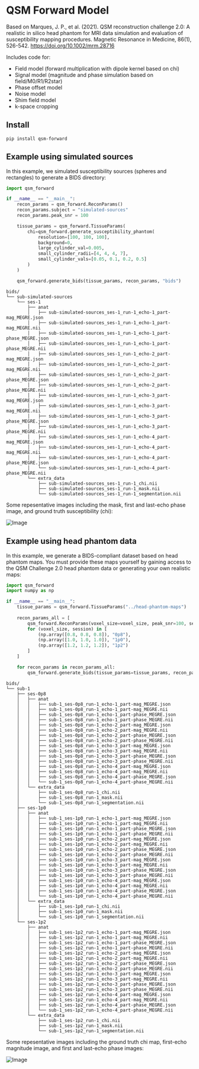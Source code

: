 # QSM Forward Model

Based on Marques, J. P., et al. (2021). QSM reconstruction challenge 2.0: A realistic in silico head phantom for MRI data simulation and evaluation of susceptibility mapping procedures. Magnetic Resonance in Medicine, 86(1), 526-542. https://doi.org/10.1002/mrm.28716

Includes code for:

 - Field model (forward multiplication with dipole kernel based on chi)
 - Signal model (magnitude and phase simulation based on field/M0/R1/R2star)
 - Phase offset model
 - Noise model
 - Shim field model
 - k-space cropping

## Install

```
pip install qsm-forward
```

## Example using simulated sources

In this example, we simulated susceptibility sources (spheres and rectangles) to generate a BIDS directory:

```python
import qsm_forward

if __name__ == "__main__":
    recon_params = qsm_forward.ReconParams()
    recon_params.subject = "simulated-sources"
    recon_params.peak_snr = 100

    tissue_params = qsm_forward.TissueParams(
        chi=qsm_forward.generate_susceptibility_phantom(
            resolution=[100, 100, 100],
            background=0,
            large_cylinder_val=0.005,
            small_cylinder_radii=[4, 4, 4, 7],
            small_cylinder_vals=[0.05, 0.1, 0.2, 0.5]
        )
    )

    qsm_forward.generate_bids(tissue_params, recon_params, "bids")
```

```
bids/
└── sub-simulated-sources
    └── ses-1
        ├── anat
        │   ├── sub-simulated-sources_ses-1_run-1_echo-1_part-mag_MEGRE.json
        │   ├── sub-simulated-sources_ses-1_run-1_echo-1_part-mag_MEGRE.nii
        │   ├── sub-simulated-sources_ses-1_run-1_echo-1_part-phase_MEGRE.json
        │   ├── sub-simulated-sources_ses-1_run-1_echo-1_part-phase_MEGRE.nii
        │   ├── sub-simulated-sources_ses-1_run-1_echo-2_part-mag_MEGRE.json
        │   ├── sub-simulated-sources_ses-1_run-1_echo-2_part-mag_MEGRE.nii
        │   ├── sub-simulated-sources_ses-1_run-1_echo-2_part-phase_MEGRE.json
        │   ├── sub-simulated-sources_ses-1_run-1_echo-2_part-phase_MEGRE.nii
        │   ├── sub-simulated-sources_ses-1_run-1_echo-3_part-mag_MEGRE.json
        │   ├── sub-simulated-sources_ses-1_run-1_echo-3_part-mag_MEGRE.nii
        │   ├── sub-simulated-sources_ses-1_run-1_echo-3_part-phase_MEGRE.json
        │   ├── sub-simulated-sources_ses-1_run-1_echo-3_part-phase_MEGRE.nii
        │   ├── sub-simulated-sources_ses-1_run-1_echo-4_part-mag_MEGRE.json
        │   ├── sub-simulated-sources_ses-1_run-1_echo-4_part-mag_MEGRE.nii
        │   ├── sub-simulated-sources_ses-1_run-1_echo-4_part-phase_MEGRE.json
        │   └── sub-simulated-sources_ses-1_run-1_echo-4_part-phase_MEGRE.nii
        └── extra_data
            ├── sub-simulated-sources_ses-1_run-1_chi.nii
            ├── sub-simulated-sources_ses-1_run-1_mask.nii
            └── sub-simulated-sources_ses-1_run-1_segmentation.nii
```

Some repesentative images including the mask, first and last-echo phase image, and ground truth susceptibility (chi):

![Image](https://i.imgur.com/3zpKbP0.png)

## Example using head phantom data

In this example, we generate a BIDS-compliant dataset based on head phantom maps. You must provide these maps yourself by gaining access to the QSM Challenge 2.0 head phantom data or generating your own realistic maps:

```python
import qsm_forward
import numpy as np

if __name__ == "__main__":
    tissue_params = qsm_forward.TissueParams("../head-phantom-maps")
    
    recon_params_all = [
        qsm_forward.ReconParams(voxel_size=voxel_size, peak_snr=100, session=session)
        for (voxel_size, session) in [
            (np.array([0.8, 0.8, 0.8]), "0p8"),
            (np.array([1.0, 1.0, 1.0]), "1p0"),
            (np.array([1.2, 1.2, 1.2]), "1p2")
        ]
    ]

    for recon_params in recon_params_all:    
        qsm_forward.generate_bids(tissue_params=tissue_params, recon_params=recon_params, bids_dir="bids")
```

```
bids/
└── sub-1
    ├── ses-0p8
    │   ├── anat
    │   │   ├── sub-1_ses-0p8_run-1_echo-1_part-mag_MEGRE.json
    │   │   ├── sub-1_ses-0p8_run-1_echo-1_part-mag_MEGRE.nii
    │   │   ├── sub-1_ses-0p8_run-1_echo-1_part-phase_MEGRE.json
    │   │   ├── sub-1_ses-0p8_run-1_echo-1_part-phase_MEGRE.nii
    │   │   ├── sub-1_ses-0p8_run-1_echo-2_part-mag_MEGRE.json
    │   │   ├── sub-1_ses-0p8_run-1_echo-2_part-mag_MEGRE.nii
    │   │   ├── sub-1_ses-0p8_run-1_echo-2_part-phase_MEGRE.json
    │   │   ├── sub-1_ses-0p8_run-1_echo-2_part-phase_MEGRE.nii
    │   │   ├── sub-1_ses-0p8_run-1_echo-3_part-mag_MEGRE.json
    │   │   ├── sub-1_ses-0p8_run-1_echo-3_part-mag_MEGRE.nii
    │   │   ├── sub-1_ses-0p8_run-1_echo-3_part-phase_MEGRE.json
    │   │   ├── sub-1_ses-0p8_run-1_echo-3_part-phase_MEGRE.nii
    │   │   ├── sub-1_ses-0p8_run-1_echo-4_part-mag_MEGRE.json
    │   │   ├── sub-1_ses-0p8_run-1_echo-4_part-mag_MEGRE.nii
    │   │   ├── sub-1_ses-0p8_run-1_echo-4_part-phase_MEGRE.json
    │   │   └── sub-1_ses-0p8_run-1_echo-4_part-phase_MEGRE.nii
    │   └── extra_data
    │       ├── sub-1_ses-0p8_run-1_chi.nii
    │       ├── sub-1_ses-0p8_run-1_mask.nii
    │       └── sub-1_ses-0p8_run-1_segmentation.nii
    ├── ses-1p0
    │   ├── anat
    │   │   ├── sub-1_ses-1p0_run-1_echo-1_part-mag_MEGRE.json
    │   │   ├── sub-1_ses-1p0_run-1_echo-1_part-mag_MEGRE.nii
    │   │   ├── sub-1_ses-1p0_run-1_echo-1_part-phase_MEGRE.json
    │   │   ├── sub-1_ses-1p0_run-1_echo-1_part-phase_MEGRE.nii
    │   │   ├── sub-1_ses-1p0_run-1_echo-2_part-mag_MEGRE.json
    │   │   ├── sub-1_ses-1p0_run-1_echo-2_part-mag_MEGRE.nii
    │   │   ├── sub-1_ses-1p0_run-1_echo-2_part-phase_MEGRE.json
    │   │   ├── sub-1_ses-1p0_run-1_echo-2_part-phase_MEGRE.nii
    │   │   ├── sub-1_ses-1p0_run-1_echo-3_part-mag_MEGRE.json
    │   │   ├── sub-1_ses-1p0_run-1_echo-3_part-mag_MEGRE.nii
    │   │   ├── sub-1_ses-1p0_run-1_echo-3_part-phase_MEGRE.json
    │   │   ├── sub-1_ses-1p0_run-1_echo-3_part-phase_MEGRE.nii
    │   │   ├── sub-1_ses-1p0_run-1_echo-4_part-mag_MEGRE.json
    │   │   ├── sub-1_ses-1p0_run-1_echo-4_part-mag_MEGRE.nii
    │   │   ├── sub-1_ses-1p0_run-1_echo-4_part-phase_MEGRE.json
    │   │   └── sub-1_ses-1p0_run-1_echo-4_part-phase_MEGRE.nii
    │   └── extra_data
    │       ├── sub-1_ses-1p0_run-1_chi.nii
    │       ├── sub-1_ses-1p0_run-1_mask.nii
    │       └── sub-1_ses-1p0_run-1_segmentation.nii
    └── ses-1p2
        ├── anat
        │   ├── sub-1_ses-1p2_run-1_echo-1_part-mag_MEGRE.json
        │   ├── sub-1_ses-1p2_run-1_echo-1_part-mag_MEGRE.nii
        │   ├── sub-1_ses-1p2_run-1_echo-1_part-phase_MEGRE.json
        │   ├── sub-1_ses-1p2_run-1_echo-1_part-phase_MEGRE.nii
        │   ├── sub-1_ses-1p2_run-1_echo-2_part-mag_MEGRE.json
        │   ├── sub-1_ses-1p2_run-1_echo-2_part-mag_MEGRE.nii
        │   ├── sub-1_ses-1p2_run-1_echo-2_part-phase_MEGRE.json
        │   ├── sub-1_ses-1p2_run-1_echo-2_part-phase_MEGRE.nii
        │   ├── sub-1_ses-1p2_run-1_echo-3_part-mag_MEGRE.json
        │   ├── sub-1_ses-1p2_run-1_echo-3_part-mag_MEGRE.nii
        │   ├── sub-1_ses-1p2_run-1_echo-3_part-phase_MEGRE.json
        │   ├── sub-1_ses-1p2_run-1_echo-3_part-phase_MEGRE.nii
        │   ├── sub-1_ses-1p2_run-1_echo-4_part-mag_MEGRE.json
        │   ├── sub-1_ses-1p2_run-1_echo-4_part-mag_MEGRE.nii
        │   ├── sub-1_ses-1p2_run-1_echo-4_part-phase_MEGRE.json
        │   └── sub-1_ses-1p2_run-1_echo-4_part-phase_MEGRE.nii
        └── extra_data
            ├── sub-1_ses-1p2_run-1_chi.nii
            ├── sub-1_ses-1p2_run-1_mask.nii
            └── sub-1_ses-1p2_run-1_segmentation.nii
```

Some repesentative images including the ground truth chi map, first-echo magnitude image, and first and last-echo phase images:

![Image](https://i.imgur.com/cE1cQ3U.png)


